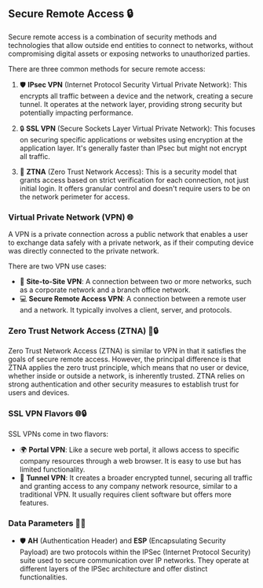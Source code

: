 ## Secure Remote Access 🔒

Secure remote access is a combination of security methods and technologies that allow outside end entities to connect to networks, without compromising digital assets or exposing networks to unauthorized parties.

There are three common methods for secure remote access:

1. 🛡️ **IPsec VPN** (Internet Protocol Security Virtual Private Network): This encrypts all traffic between a device and the network, creating a secure tunnel. It operates at the network layer, providing strong security but potentially impacting performance.

2. 🔒 **SSL VPN** (Secure Sockets Layer Virtual Private Network): This focuses on securing specific applications or websites using encryption at the application layer. It's generally faster than IPsec but might not encrypt all traffic.

3. 🔐 **ZTNA** (Zero Trust Network Access): This is a security model that grants access based on strict verification for each connection, not just initial login. It offers granular control and doesn't require users to be on the network perimeter for access.

### Virtual Private Network (VPN) 🌐

A VPN is a private connection across a public network that enables a user to exchange data safely with a private network, as if their computing device was directly connected to the private network.

There are two VPN use cases:

- 📡 **Site-to-Site VPN**: A connection between two or more networks, such as a corporate network and a branch office network.
- 💻 **Secure Remote Access VPN**: A connection between a remote user and a network. It typically involves a client, server, and protocols.

### Zero Trust Network Access (ZTNA) 🚫🔒

Zero Trust Network Access (ZTNA) is similar to VPN in that it satisfies the goals of secure remote access. However, the principal difference is that ZTNA applies the zero trust principle, which means that no user or device, whether inside or outside a network, is inherently trusted. ZTNA relies on strong authentication and other security measures to establish trust for users and devices.

### SSL VPN Flavors 🌐🔒

SSL VPNs come in two flavors:

- 🌍 **Portal VPN**: Like a secure web portal, it allows access to specific company resources through a web browser. It is easy to use but has limited functionality.
- 🔑 **Tunnel VPN**: It creates a broader encrypted tunnel, securing all traffic and granting access to any company network resource, similar to a traditional VPN. It usually requires client software but offers more features.

### Data Parameters 🔐🔢

- 🛡️ **AH** (Authentication Header) and **ESP** (Encapsulating Security Payload) are two protocols within the IPSec (Internet Protocol Security) suite used to secure communication over IP networks. They operate at different layers of the IPSec architecture and offer distinct functionalities.